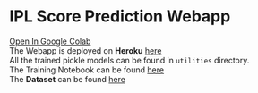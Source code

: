 # IPL Score Prediction Webapp
[Open In Google Colab](https://colab.research.google.com/github/thatfreakcoder/IPL-Score-Prediction-with-Machine-Learning/blob/master/IPL_Prediction_Model_Training.ipynb)</br>
The Webapp is deployed on **Heroku** [here](https://ipl-predict-score.herokuapp.com)</br>
All the trained pickle models can be found in `utilities` directory.</br>
The Training Notebook can be found [here](https://github.com/thatfreakcoder/IPL-Score-Prediction-with-Machine-Learning)</br>
The **Dataset** can be found [here](https://www.kaggle.com/yuvrajdagur/ipl-dataset-season-2008-to-2017)
